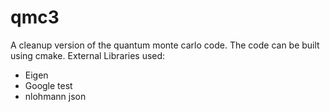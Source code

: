 # qmc3 
A cleanup version of the quantum monte carlo code.
The code can be built using cmake. 
External Libraries used: 
- Eigen
- Google test
- nlohmann json
